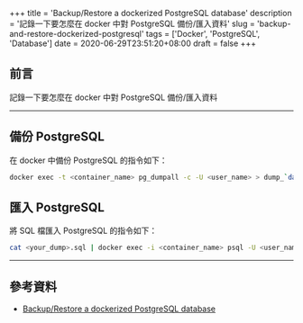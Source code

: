 +++
title = 'Backup/Restore a dockerized PostgreSQL database'
description = '記錄一下要怎麼在 docker 中對 PostgreSQL 備份/匯入資料'
slug = 'backup-and-restore-dockerized-postgresql'
tags = ['Docker', 'PostgreSQL', 'Database']
date = 2020-06-29T23:51:20+08:00
draft = false
+++

## 前言
記錄一下要怎麼在 docker 中對 PostgreSQL 備份/匯入資料

---

## 備份 PostgreSQL
在 docker 中備份 PostgreSQL 的指令如下：
```bash
docker exec -t <container_name> pg_dumpall -c -U <user_name> > dump_`date +%d-%m-%Y"_%H_%M_%S`.sql
```

## 匯入 PostgreSQL
將 SQL 檔匯入 PostgreSQL 的指令如下：
```bash
cat <your_dump>.sql | docker exec -i <container_name> psql -U <user_name>
```

---

## 參考資料
- [Backup/Restore a dockerized PostgreSQL database](https://stackoverflow.com/questions/24718706/backup-restore-a-dockerized-postgresql-database)
